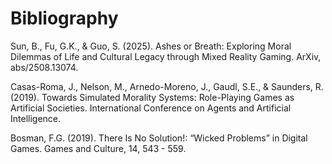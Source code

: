 # Bibliography

Sun, B., Fu, G.K., & Guo, S. (2025). Ashes or Breath: Exploring Moral Dilemmas of Life and Cultural Legacy through Mixed Reality Gaming. ArXiv, abs/2508.13074.

Casas-Roma, J., Nelson, M., Arnedo-Moreno, J., Gaudl, S.E., & Saunders, R. (2019). Towards Simulated Morality Systems: Role-Playing Games as Artificial Societies. International Conference on Agents and Artificial Intelligence.

Bosman, F.G. (2019). There Is No Solution!: “Wicked Problems” in Digital Games. Games and Culture, 14, 543 - 559.
